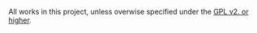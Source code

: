 All works in this project, unless overwise specified under the [GPL v2. or higher](http://www.gnu.org/licenses/gpl.txt). 
